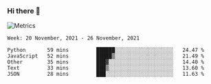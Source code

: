 ### Hi there 👋

![Metrics](https://github.com/radoapx/radoapx/blob/main/github-metrics.svg)

<!--START_SECTION:waka-->
```text
Week: 20 November, 2021 - 26 November, 2021

Python       59 mins         ██████░░░░░░░░░░░░░░░░░░░   24.47 % 
JavaScript   52 mins         █████▒░░░░░░░░░░░░░░░░░░░   21.49 % 
Other        35 mins         ███▓░░░░░░░░░░░░░░░░░░░░░   14.40 % 
Text         33 mins         ███▒░░░░░░░░░░░░░░░░░░░░░   13.60 % 
JSON         28 mins         ███░░░░░░░░░░░░░░░░░░░░░░   11.63 % 
```
<!--END_SECTION:waka-->

<!--
**radoapx/radoapx** is a ✨ _special_ ✨ repository because its `README.md` (this file) appears on your GitHub profile.

Here are some ideas to get you started:

- 🔭 I’m currently working on ...
- 🌱 I’m currently learning ...
- 👯 I’m looking to collaborate on ...
- 🤔 I’m looking for help with ...
- 💬 Ask me about ...
- 📫 How to reach me: ...
- 😄 Pronouns: ...
- ⚡ Fun fact: ...
-->
